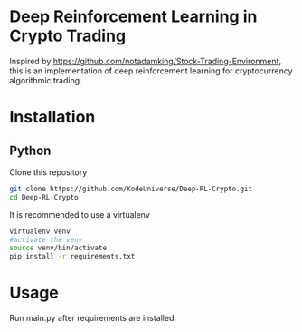 # Deep Reinforcement Learning in Crypto Trading

Inspired by https://github.com/notadamking/Stock-Trading-Environment, this is an implementation of deep reinforcement learning for cryptocurrency algorithmic trading.

# Installation

## Python

Clone this repository

```BASH
git clone https://github.com/KodeUniverse/Deep-RL-Crypto.git
cd Deep-RL-Crypto
```

It is recommended to use a virtualenv
```BASH
virtualenv venv
#activate the venv
source venv/bin/activate
pip install -r requirements.txt
```

# Usage

Run main.py after requirements are installed.

